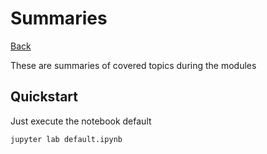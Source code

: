 # Summaries
[Back](https://github.com/000paradox000/ucamp-ds-examples)

These are summaries of covered topics during the modules

## Quickstart

Just execute the notebook default

```shell
jupyter lab default.ipynb
```